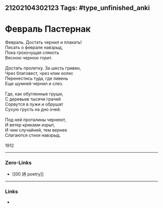 21202104302123
Tags: #type_unfinished_anki
---
# Февраль Пастернак

Февраль. Достать чернил и плакать!<br>Писать о феврале навзрыд,<br>Пока грохочущая слякоть<br>Весною черною горит.<br><br>Достать пролетку. За шесть гривен,<br>Чрез благовест, чрез клик колес<br>Перенестись туда, где ливень<br>Еще шумней чернил и слез.<br><br>Где, как обугленные груши,<br>С деревьев тысячи грачей<br>Сорвутся в лужи и обрушат<br>Сухую грусть на дно очей.<br><br>Под ней проталины чернеют,<br>И ветер криками изрыт,<br>И чем случайней, тем вернее<br>Слагаются стихи навзрыд.<br><br>1912<br>

---
### Zero-Links
- [[00 詩 poetry]]
---
### Links
-